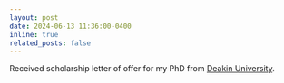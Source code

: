 ```yaml
---
layout: post
date: 2024-06-13 11:36:00-0400
inline: true
related_posts: false
---
```


Received scholarship letter of offer for my PhD from <a href='https://www.deakin.edu.au/'>Deakin University</a>.
